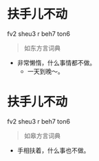# 扶手儿不动
fv2 sheu3 r beh7 ton6
> 如东方言词典
- 非常懒惰，什么事情都不做。
  - 一天到晚～。

# 扶手儿不动
fv2 sheu3 r beh7 ton6
> 如皋方言词典
- 手相扶着，什么事也不做。
